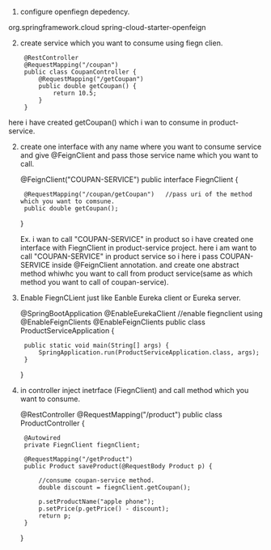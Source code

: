 1. configure openfiegn depedency.

  <dependency>
	 <groupId>org.springframework.cloud</groupId>
	 <artifactId>spring-cloud-starter-openfeign</artifactId>
  </dependency>
  
2. create service which you want to consume using fiegn clien.

		@RestController
		@RequestMapping("/coupan")
		public class CoupanController {
			@RequestMapping("/getCoupan")
			public double getCoupan() {
				return 10.5;
			}
		}

here i have created getCoupan() which i wan to consume in product-service.
  
2. create one interface with any name where you want to consume service and give @FeignClient and pass those service  name which you want to call.

	@FeignClient("COUPAN-SERVICE")
	public interface FiegnClient {
		
		@RequestMapping("/coupan/getCoupan")   //pass uri of the method which you want to comsune.
		public double getCoupan();
	
	} 
	
	Ex. i wan to call "COUPAN-SERVICE" in product so i have created one interface with FiegnClient in product-service project.
	here i am want to call "COUPAN-SERVICE" in product service so i here i pass COUPAN-SERVICE inside @FeignClient annotation.
	and create one abstract method whiwhc you want to call from product service(same as which method you want to call of coupan-service).

3. Enable FiegnCLient just like Eanble Eureka client or Eureka server.

	@SpringBootApplication
	@EnableEurekaClient
	//enable fiegnclient using @EnableFeignClients
	@EnableFeignClients
	public class ProductServiceApplication {
	
		public static void main(String[] args) {
			SpringApplication.run(ProductServiceApplication.class, args);
		}
	
	}

4. in controller inject inetrface (FiegnClient) and call method which you want to consume.

	@RestController
	@RequestMapping("/product")
	public class ProductController {
	
		@Autowired
		private FiegnClient fiegnClient;
		
		@RequestMapping("/getProduct")
		public Product saveProduct(@RequestBody Product p) {
		
		    //consume coupan-service method.
			double discount = fiegnClient.getCoupan();
			
			p.setProductName("apple phone");
			p.setPrice(p.getPrice() - discount);
			return p;	
		}
	}
	
 
